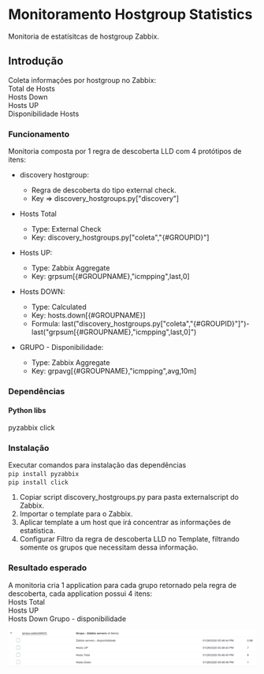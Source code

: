 # Monitoramento Hostgroup Statistics

Monitoria de estatísitcas de hostgroup Zabbix.

## Introdução

Coleta informações por hostgroup no Zabbix:  
Total de Hosts  
Hosts Down  
Hosts UP  
Disponibilidade Hosts  

### Funcionamento
Monitoria composta por 1 regra de descoberta LLD com 4 protótipos de itens:

* discovery hostgroup:
	* Regra de descoberta do tipo external check.
	* Key => discovery_hostgroups.py["discovery"]  

* Hosts Total
	* Type: External Check
	* Key: discovery_hostgroups.py["coleta","{#GROUPID}"]
* Hosts UP:
	* Type: Zabbix Aggregate
	* Key: grpsum[{#GROUPNAME},"icmpping",last,0]
* Hosts DOWN:
	* Type: Calculated
	* Key: hosts.down[{#GROUPNAME}]
	* Formula: last("discovery_hostgroups.py[\"coleta\",\"{#GROUPID}\"]")-last("grpsum[{#GROUPNAME},\"icmpping\",last,0]")
* GRUPO - Disponibilidade:
	* Type: Zabbix Aggregate
	* Key: grpavg[{#GROUPNAME},"icmpping",avg,10m]	

### Dependências

#### Python libs
pyzabbix
click

### Instalação

Executar comandos para instalação das dependências  
`pip install pyzabbix`  
`pip install click`

1. Copiar script discovery_hostgroups.py para pasta externalscript do Zabbix.
2. Importar o template para o Zabbix.
4. Aplicar template a um host que irá concentrar as informações de estatistica.
3. Configurar Filtro da regra de descoberta LLD no Template, filtrando somente os grupos que necessitam dessa informação.

### Resultado esperado

A monitoria cria 1 application para cada grupo retornado pela regra de descoberta, cada application possui 4 itens:  
Hosts Total  
Hosts UP  
Hosts Down 
Grupo - disponibilidade

![Resultado](https://github.com/petersonbasso/zabbix-hostgroup-statistics/blob/master/img/imagem01.png)
